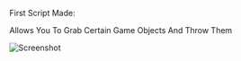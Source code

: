 First Script Made:

Allows You To Grab Certain Game Objects And Throw Them

![Screenshot](https://giphy.com/gifs/3o7qDW6ucSiFY4YFWM)
